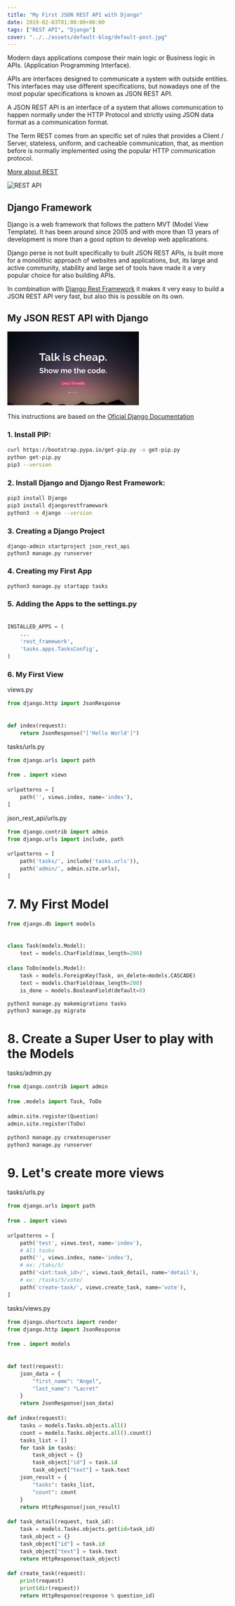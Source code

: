 ```yaml
---
title: "My First JSON REST API with Django"
date: 2019-02-03T01:00:00+00:00
tags: ["REST API", "Django"]
cover: "../../assets/default-blog/default-post.jpg"
---
```


Modern days applications compose their main logic or Business logic in APIs. (Application Programming Interface). 

APIs are interfaces designed to communicate a system with outside entities. This interfaces may use different specifications, but nowadays one of the most popular specifications is known as JSON REST API.

A JSON REST API is an interface of a system that allows communication to happen normally under the HTTP Protocol and strictly using JSON data format as a communication format.

The Term REST comes from an specific set of rules that provides a Client / Server, stateless, uniform, and cacheable communication, that, as mention before is normally implemented using the popular HTTP communication protocol.

[More about REST](https://restfulapi.net/)

![REST API](.media/rest-api-json.png)

## Django Framework

Django is a web framework that follows the pattern MVT (Model View Template). It has been around since 2005 and with more than 13 years of development is more than a good option to develop web applications.

Django perse is not built specifically to built JSON REST APIs, is built more for a monolithic approach of websites and applications, but, its large and active community, stability and large set of tools have made it a very popular choice for also building APIs.

In combination with [Django Rest Framework](https://www.django-rest-framework.org/) it makes it very easy to build a JSON REST API very fast, but also this is possible on its own.



## My JSON REST API with Django

![Show me the code](../../assets/common-blog/show-me-the-code.jpeg)


This instructions are based on the [Oficial Django Documentation](https://docs.djangoproject.com/)

### 1. Install PIP:

```bash
curl https://bootstrap.pypa.io/get-pip.py -o get-pip.py
python get-pip.py
pip3 --version
```

### 2. Install Django and Django Rest Framework:

```bash
pip3 install Django
pip3 install djangorestframework
python3 -m django --version
```

### 3. Creating a Django Project

```
django-admin startproject json_rest_api
python3 manage.py runserver

```

### 4. Creating my First App

```
python3 manage.py startapp tasks

```
### 5. Adding the Apps to the settings.py

```python

INSTALLED_APPS = (
    ...
    'rest_framework',
    'tasks.apps.TasksConfig',
)
```

### 6. My First View

views.py

```python
from django.http import JsonResponse


def index(request):
    return JsonResponse("['Hello World']")
```

tasks/urls.py

```python
from django.urls import path

from . import views

urlpatterns = [
    path('', views.index, name='index'),
]
```

json_rest_api/urls.py

```python
from django.contrib import admin
from django.urls import include, path

urlpatterns = [
    path('tasks/', include('tasks.urls')),
    path('admin/', admin.site.urls),
]
```

# 7. My First Model

```python
from django.db import models


class Task(models.Model):
    text = models.CharField(max_length=200)

class ToDo(models.Model):
    task = models.ForeignKey(Task, on_delete=models.CASCADE)
    text = models.CharField(max_length=200)
    is_done = models.BooleanField(default=0)

```

```shell
python3 manage.py makemigrations tasks
python3 manage.py migrate
```

# 8. Create a Super User to play with the Models

tasks/admin.py
```python
from django.contrib import admin

from .models import Task, ToDo

admin.site.register(Question)
admin.site.register(ToDo)
```

```bash
python3 manage.py createsuperuser
python3 manage.py runserver
```

# 9. Let's create more views


tasks/urls.py 

```python
from django.urls import path

from . import views

urlpatterns = [
    path('test', views.test, name='index'),
    # All tasks
    path('', views.index, name='index'),
    # ex: /taks/5/
    path('<int:task_id>/', views.task_detail, name='detail'),
    # ex: /tasks/5/vote/
    path('create-task/', views.create_task, name='vote'),
]
```

tasks/views.py
```python
from django.shortcuts import render
from django.http import JsonResponse

from . import models


def test(request):
    json_data = {
        "first_name": "Angel",
        "last_name": "Lacret"
    }
    return JsonResponse(json_data)

def index(request):
    tasks = models.Tasks.objects.all()
    count = models.Tasks.objects.all().count()
    tasks_list = []
    for task in tasks:
        task_object = {}
        task_object["id"] = task.id
        task_object["text"] = task.text
    json_result = {
        "tasks": tasks_list,
        "count": count
    }
    return HttpResponse(json_result)

def task_detail(request, task_id):
    task = models.Tasks.objects.get(id=task_id)
    task_object = {}
    task_object["id"] = task.id
    task_object["text"] = task.text
    return HttpResponse(task_object)

def create_task(request):
    print(request)
    print(dir(request))
    return HttpResponse(response % question_id)
```
